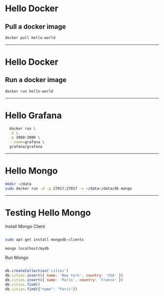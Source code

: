 # Hello Docker
## Pull a docker image
```bash
docker pull hello-world

```
 ---
# Hello Docker
## Run a docker image
```bash
docker run hello-world

```

---

# Hello Grafana

```bash
  docker run \
  -d \
  -p 3000:3000 \
  --name=grafana \
  grafana/grafana

```

---
# Hello Mongo

```bash
mkdir ~/data
sudo docker run -d -p 27017:27017 -v ~/data:/data/db mongo

```


---
# Testing Hello Mongo
Install Mongo Client
```bash

sudo apt-get install mongodb-clients

mongo localhost/mydb
```
Run Mongo
```javascript

db.createCollection('cities')
db.cities.insert({ name: 'New York', country: 'USA' })
db.cities.insert({ name: 'Paris', country: 'France' })
db.cities.find()
db.cities.find({"name": "Paris"})

```

